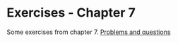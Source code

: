 # Exercises - Chapter 7

Some exercises from chapter 7. [Problems and questions](https://physics.nyu.edu/pine/pymanual/html/chap7/chap7_funcs.html#exercises)